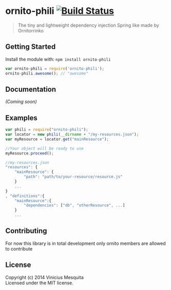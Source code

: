 # ornito-phili [![Build Status](https://secure.travis-ci.org/ornitorrinko/ornito-phili.png?branch=master)](http://travis-ci.org/ornitorrinko/ornito-phili)

> The tiny and lightweight dependency injection Spring like made by Ornitorrinko


## Getting Started

Install the module with: `npm install ornito-phili`

```js
var ornito-phili = require('ornito-phili');
ornito-phili.awesome(); // "awesome"
```

## Documentation

_(Coming soon)_


## Examples

```js
var phili = require("ornito-phili");
var locator = new phili(__dirname + "/my-resources.json");
var myResource = locator.get("mainResource");

//Your object will be ready to use
myResource.proceed();

//my-resources.json
"resources": {
	"mainResource": {
		"path": "path/to/your-resource/resource.js"
	}
	...
}
, "definitions":{
	"mainResource":{
		"dependencies": ["db", "otherResource", ...]
	}
	...
```

## Contributing
For now this library is in total development only ornito members are allowed to contribute

## License

Copyright (c) 2014 Vinicius Mesquita  
Licensed under the MIT license.